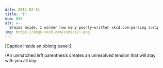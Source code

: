 ```yaml
---
date: 2011-02-11
title: "("
num: 859
alt: >-
  Brains aside, I wonder how many poorly-written xkcd.com-parsing scripts will break on this title (or ;;"'<nowiki/>'{<<[' this mouseover text."
img: https://imgs.xkcd.com/comics/(.png
---
```

[Caption inside an oblong panel:]

(An unmatched left parenthesis creates an unresolved tension that will stay with you all day.